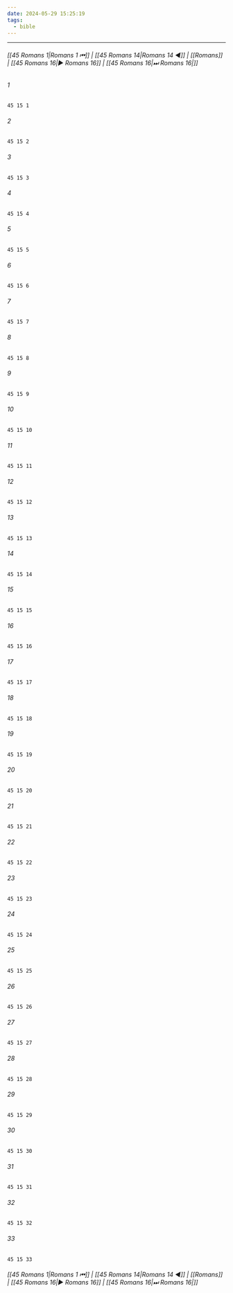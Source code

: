 ```yaml
---
date: 2024-05-29 15:25:19
tags:
  - bible
---
```

___

###### [[45 Romans 1|Romans 1 ⏮]] | [[45 Romans 14|Romans 14 ◀]] | [[Romans]] | [[45 Romans 16|▶ Romans 16]] | [[45 Romans 16|⏭ Romans 16|]]

###### 1
``` verse
45 15 1 
```
###### 2
``` verse
45 15 2 
```
###### 3
``` verse
45 15 3 
```
###### 4
``` verse
45 15 4 
```
###### 5
``` verse
45 15 5 
```
###### 6
``` verse
45 15 6 
```
###### 7
``` verse
45 15 7 
```
###### 8
``` verse
45 15 8 
```
###### 9
``` verse
45 15 9 
```
###### 10
``` verse
45 15 10 
```
###### 11
``` verse
45 15 11 
```
###### 12
``` verse
45 15 12 
```
###### 13
``` verse
45 15 13 
```
###### 14
``` verse
45 15 14 
```
###### 15
``` verse
45 15 15 
```
###### 16
``` verse
45 15 16 
```
###### 17
``` verse
45 15 17 
```
###### 18
``` verse
45 15 18 
```
###### 19
``` verse
45 15 19 
```
###### 20
``` verse
45 15 20 
```
###### 21
``` verse
45 15 21 
```
###### 22
``` verse
45 15 22 
```
###### 23
``` verse
45 15 23 
```
###### 24
``` verse
45 15 24 
```
###### 25
``` verse
45 15 25 
```
###### 26
``` verse
45 15 26 
```
###### 27
``` verse
45 15 27 
```
###### 28
``` verse
45 15 28 
```
###### 29
``` verse
45 15 29 
```
###### 30
``` verse
45 15 30 
```
###### 31
``` verse
45 15 31 
```
###### 32
``` verse
45 15 32 
```
###### 33
``` verse
45 15 33 
```

###### [[45 Romans 1|Romans 1 ⏮]] | [[45 Romans 14|Romans 14 ◀]] | [[Romans]] | [[45 Romans 16|▶ Romans 16]] | [[45 Romans 16|⏭ Romans 16|]]

